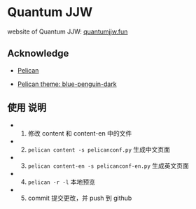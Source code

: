 # Quantum JJW

website of Quantum JJW: [quantumjjw.fun](https://quantumjjw.fun)

## Acknowledge

- [Pelican](https://github.com/getpelican/pelican)

- [Pelican theme: blue-penguin-dark](https://github.com/tcarwash/blue-penguin-dark/tree/master)

## 使用     说明

- 1. 修改 content 和 content-en 中的文件
- 2. `pelican content -s pelicanconf.py` 生成中文页面
- 3. `pelican content-en -s pelicanconf-en.py` 生成英文页面
- 4. `pelican -r -l` 本地预览
- 5. commit 提交更改，并 push 到 github